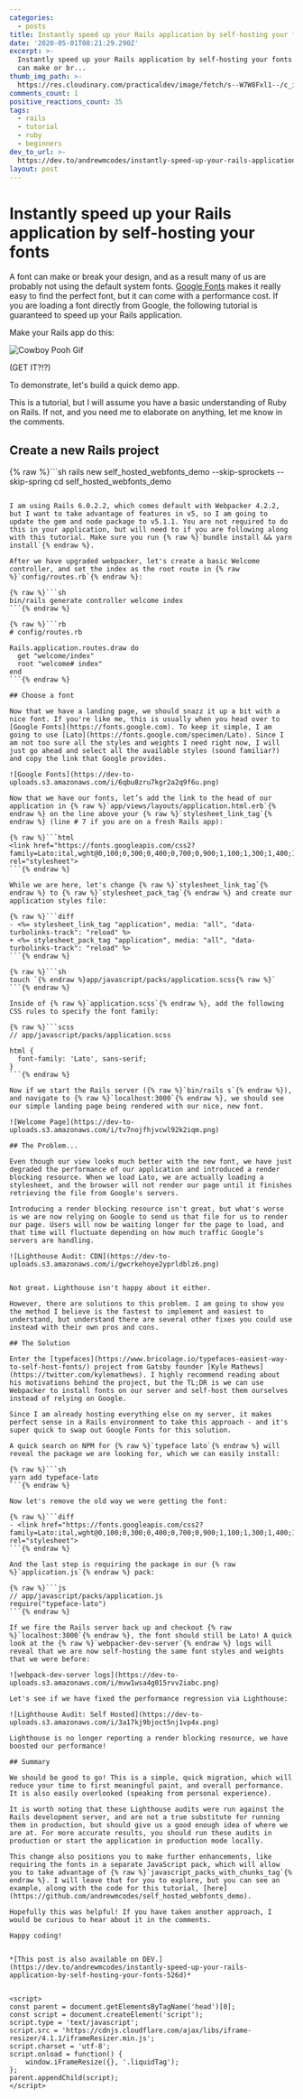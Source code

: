 ```yaml
---
categories:
  - posts
title: Instantly speed up your Rails application by self-hosting your fonts
date: '2020-05-01T08:21:29.290Z'
excerpt: >-
  Instantly speed up your Rails application by self-hosting your fonts   A font
  can make or br...
thumb_img_path: >-
  https://res.cloudinary.com/practicaldev/image/fetch/s--W7W8Fxl1--/c_imagga_scale,f_auto,fl_progressive,h_420,q_auto,w_1000/https://dev-to-uploads.s3.amazonaws.com/i/4hykmvt7vc44ahrob27f.jpg
comments_count: 1
positive_reactions_count: 35
tags:
  - rails
  - tutorial
  - ruby
  - beginners
dev_to_url: >-
  https://dev.to/andrewmcodes/instantly-speed-up-your-rails-application-by-self-hosting-your-fonts-526d
layout: post
---
```


# Instantly speed up your Rails application by self-hosting your fonts

A font can make or break your design, and as a result many of us are probably not using the default system fonts. [Google Fonts](https://fonts.google.com) makes it really easy to find the perfect font, but it can come with a performance cost. If you are loading a font directly from Google, the following tutorial is guaranteed to speed up your Rails application.

Make your Rails app do this:

![Cowboy Pooh Gif](https://media.giphy.com/media/MFgOHNWX6dDxwJ7bKe/giphy.gif)

(GET IT?!?)

To demonstrate, let's build a quick demo app.

This is a tutorial, but I will assume you have a basic understanding of Ruby on Rails. If not, and you need me to elaborate on anything, let me know in the comments.

## Create a new Rails project

{% raw %}```sh
rails new self_hosted_webfonts_demo --skip-sprockets --skip-spring
cd self_hosted_webfonts_demo

````{% endraw %}

I am using Rails 6.0.2.2, which comes default with Webpacker 4.2.2, but I want to take advantage of features in v5, so I am going to update the gem and node package to v5.1.1. You are not required to do this in your application, but will need to if you are following along with this tutorial. Make sure you run {% raw %}`bundle install && yarn install`{% endraw %}.

After we have upgraded webpacker, let's create a basic Welcome controller, and set the index as the root route in {% raw %}`config/routes.rb`{% endraw %}:

{% raw %}```sh
bin/rails generate controller welcome index
```{% endraw %}

{% raw %}```rb
# config/routes.rb

Rails.application.routes.draw do
  get "welcome/index"
  root "welcome# index"
end
```{% endraw %}

## Choose a font

Now that we have a landing page, we should snazz it up a bit with a nice font. If you're like me, this is usually when you head over to [Google Fonts](https://fonts.google.com). To keep it simple, I am going to use [Lato](https://fonts.google.com/specimen/Lato). Since I am not too sure all the styles and weights I need right now, I will just go ahead and select all the available styles (sound familiar?) and copy the link that Google provides.

![Google Fonts](https://dev-to-uploads.s3.amazonaws.com/i/6qbu8zru7kgr2a2q9f6u.png)

Now that we have our fonts, let’s add the link to the head of our application in {% raw %}`app/views/layouts/application.html.erb`{% endraw %} on the line above your {% raw %}`stylesheet_link_tag`{% endraw %} (line # 7 if you are on a fresh Rails app):

{% raw %}```html
<link href="https://fonts.googleapis.com/css2?family=Lato:ital,wght@0,100;0,300;0,400;0,700;0,900;1,100;1,300;1,400;1,700;1,900&display=swap" rel="stylesheet">
```{% endraw %}

While we are here, let's change {% raw %}`stylesheet_link_tag`{% endraw %} to {% raw %}`stylesheet_pack_tag`{% endraw %} and create our application styles file:

{% raw %}```diff
- <%= stylesheet_link_tag "application", media: "all", "data-turbolinks-track": "reload" %>
+ <%= stylesheet_pack_tag "application", media: "all", "data-turbolinks-track": "reload" %>
```{% endraw %}

{% raw %}```sh
touch `{% endraw %}app/javascript/packs/application.scss{% raw %}`
```{% endraw %}

Inside of {% raw %}`application.scss`{% endraw %}, add the following CSS rules to specify the font family:

{% raw %}```scss
// app/javascript/packs/application.scss

html {
  font-family: 'Lato', sans-serif;
}
```{% endraw %}

Now if we start the Rails server ({% raw %}`bin/rails s`{% endraw %}), and navigate to {% raw %}`localhost:3000`{% endraw %}, we should see our simple landing page being rendered with our nice, new font.

![Welcome Page](https://dev-to-uploads.s3.amazonaws.com/i/tv7nojfhjvcwl92k2iqm.png)

## The Problem...

Even though our view looks much better with the new font, we have just degraded the performance of our application and introduced a render blocking resource. When we load Lato, we are actually loading a stylesheet, and the browser will not render our page until it finishes retrieving the file from Google's servers.

Introducing a render blocking resource isn't great, but what's worse is we are now relying on Google to send us that file for us to render our page. Users will now be waiting longer for the page to load, and that time will fluctuate depending on how much traffic Google’s servers are handling.

![Lighthouse Audit: CDN](https://dev-to-uploads.s3.amazonaws.com/i/gwcrkehoye2yprldblz6.png)


Not great. Lighthouse isn't happy about it either.

However, there are solutions to this problem. I am going to show you the method I believe is the fastest to implement and easiest to understand, but understand there are several other fixes you could use instead with their own pros and cons.

## The Solution

Enter the [typefaces](https://www.bricolage.io/typefaces-easiest-way-to-self-host-fonts/) project from Gatsby founder [Kyle Mathews](https://twitter.com/kylemathews). I highly recommend reading about his motivations behind the project, but the TL;DR is we can use Webpacker to install fonts on our server and self-host them ourselves instead of relying on Google.

Since I am already hosting everything else on my server, it makes perfect sense in a Rails environment to take this approach - and it's super quick to swap out Google Fonts for this solution.

A quick search on NPM for {% raw %}`typeface lato`{% endraw %} will reveal the package we are looking for, which we can easily install:

{% raw %}```sh
yarn add typeface-lato
```{% endraw %}

Now let's remove the old way we were getting the font:

{% raw %}```diff
- <link href="https://fonts.googleapis.com/css2?family=Lato:ital,wght@0,100;0,300;0,400;0,700;0,900;1,100;1,300;1,400;1,700;1,900&display=swap" rel="stylesheet">
```{% endraw %}

And the last step is requiring the package in our {% raw %}`application.js`{% endraw %} pack:

{% raw %}```js
// app/javascript/packs/application.js
require("typeface-lato")
```{% endraw %}

If we fire the Rails server back up and checkout {% raw %}`localhost:3000`{% endraw %}, the font should still be Lato! A quick look at the {% raw %}`webpacker-dev-server`{% endraw %} logs will reveal that we are now self-hosting the same font styles and weights that we were before:

![webpack-dev-server logs](https://dev-to-uploads.s3.amazonaws.com/i/mvw1wsa4g015rvv2iabc.png)

Let's see if we have fixed the performance regression via Lighthouse:

![Lighthouse Audit: Self Hosted](https://dev-to-uploads.s3.amazonaws.com/i/3a17kj9bjoct5nj1vp4x.png)

Lighthouse is no longer reporting a render blocking resource, we have boosted our performance!

## Summary

We should be good to go! This is a simple, quick migration, which will reduce your time to first meaningful paint, and overall performance. It is also easily overlooked (speaking from personal experience).

It is worth noting that these Lighthouse audits were run against the Rails development server, and are not a true substitute for running them in production, but should give us a good enough idea of where we are at. For more accurate results, you should run these audits in production or start the application in production mode locally.

This change also positions you to make further enhancements, like requiring the fonts in a separate JavaScript pack, which will allow you to take advantage of {% raw %}`javascript_packs_with_chunks_tag`{% endraw %}. I will leave that for you to explore, but you can see an example, along with the code for this tutorial, [here](https://github.com/andrewmcodes/self_hosted_webfonts_demo).

Hopefully this was helpful! If you have taken another approach, I would be curious to hear about it in the comments.

Happy coding!


*[This post is also available on DEV.](https://dev.to/andrewmcodes/instantly-speed-up-your-rails-application-by-self-hosting-your-fonts-526d)*


<script>
const parent = document.getElementsByTagName('head')[0];
const script = document.createElement('script');
script.type = 'text/javascript';
script.src = 'https://cdnjs.cloudflare.com/ajax/libs/iframe-resizer/4.1.1/iframeResizer.min.js';
script.charset = 'utf-8';
script.onload = function() {
    window.iFrameResize({}, '.liquidTag');
};
parent.appendChild(script);
</script>
````
